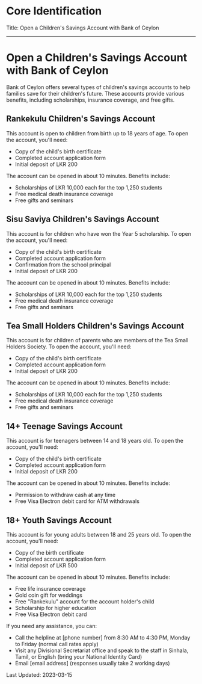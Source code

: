 # Core Identification
Title: Open a Children's Savings Account with Bank of Ceylon

---
# Open a Children's Savings Account with Bank of Ceylon

Bank of Ceylon offers several types of children's savings accounts to help families save for their children's future. These accounts provide various benefits, including scholarships, insurance coverage, and free gifts.

## Rankekulu Children's Savings Account
This account is open to children from birth up to 18 years of age. To open the account, you'll need:

- Copy of the child's birth certificate
- Completed account application form
- Initial deposit of LKR 200

The account can be opened in about 10 minutes. Benefits include:

- Scholarships of LKR 10,000 each for the top 1,250 students
- Free medical death insurance coverage
- Free gifts and seminars

## Sisu Saviya Children's Savings Account
This account is for children who have won the Year 5 scholarship. To open the account, you'll need:

- Copy of the child's birth certificate 
- Completed account application form
- Confirmation from the school principal
- Initial deposit of LKR 200

The account can be opened in about 10 minutes. Benefits include:

- Scholarships of LKR 10,000 each for the top 1,250 students
- Free medical death insurance coverage
- Free gifts and seminars

## Tea Small Holders Children's Savings Account
This account is for children of parents who are members of the Tea Small Holders Society. To open the account, you'll need:

- Copy of the child's birth certificate
- Completed account application form 
- Initial deposit of LKR 200

The account can be opened in about 10 minutes. Benefits include:

- Scholarships of LKR 10,000 each for the top 1,250 students
- Free medical death insurance coverage
- Free gifts and seminars

## 14+ Teenage Savings Account
This account is for teenagers between 14 and 18 years old. To open the account, you'll need:

- Copy of the child's birth certificate
- Completed account application form
- Initial deposit of LKR 200

The account can be opened in about 10 minutes. Benefits include:

- Permission to withdraw cash at any time
- Free Visa Electron debit card for ATM withdrawals

## 18+ Youth Savings Account
This account is for young adults between 18 and 25 years old. To open the account, you'll need:

- Copy of the birth certificate
- Completed account application form
- Initial deposit of LKR 500

The account can be opened in about 10 minutes. Benefits include:

- Free life insurance coverage
- Gold coin gift for weddings
- Free "Rankekulu" account for the account holder's child
- Scholarship for higher education
- Free Visa Electron debit card

If you need any assistance, you can:

- Call the helpline at [phone number] from 8:30 AM to 4:30 PM, Monday to Friday (normal call rates apply)
- Visit any Divisional Secretariat office and speak to the staff in Sinhala, Tamil, or English (bring your National Identity Card)
- Email [email address] (responses usually take 2 working days)

Last Updated: 2023-03-15
